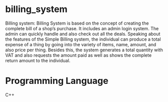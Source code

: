 # billing_system
Billing system: Billing System is based on the concept of creating the complete bill of a shop’s purchase. It includes an admin login system. The admin can quickly handle and also check out all the deals. Speaking about the features of the Simple Billing system, the individual can produce a total expense of a thing by going into the variety of items, name, amount, and also price per thing. Besides this, the system generates a total quantity with VAT and also requests the amount paid as well as shows the complete return amount to the individual. 

# Programming Language
C++
